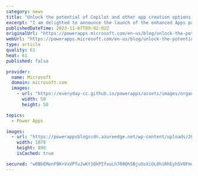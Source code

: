```yaml
---
category: news
title: "Unlock the potential of Copilot and other app creation options with the modernized Apps page."
excerpt: "I am delighted to announce the launch of the enhanced Apps page experience, now accessible to all makers. This revitalized Apps page boasts a contemporary design, accompanied by a host of impressive enhancements. Within this update, you will find a newly introduced quick interaction tile featuring Copilot,"
publishedDateTime: 2023-11-07T09:02:02Z
originalUrl: "https://powerapps.microsoft.com/en-us/blog/unlock-the-potential-of-copilot-and-other-app-creation-options-with-the-modernized-apps-page-2/"
webUrl: "https://powerapps.microsoft.com/en-us/blog/unlock-the-potential-of-copilot-and-other-app-creation-options-with-the-modernized-apps-page-2/"
type: article
quality: 61
heat: 61
published: false

provider:
  name: Microsoft
  domain: microsoft.com
  images:
    - url: "https://everyday-cc.github.io/powerapps/assets/images/organizations/microsoft.com-50x50.jpg"
      width: 50
      height: 50

topics:
  - Power Apps

images:
  - url: "https://powerappsblogscdn.azureedge.net/wp-content/uploads/2023/10/For-Modern-Apps-blog-11.gif"
    width: 1878
    height: 890
    isCached: true

secured: "w0BbEMenF9K+VxVPTuJwKt1QkPIfxuLh709Oh5BjuOsXiOL0hiRhEyh5V0Fmu/whp+5cDl3rFe6FwzHgGQsrJ5EE4E/1NUFxQQA2SkdXeuvEoKhQ2bH44W7JNu/s1EZeXjsCxU+SJ5RzUAST63C6UENGElkjygxHGpA5oR3pzPfbAnmu38aHU8SJgXFMeefdSi9TzRXCMa2MOYg7f/92RnCnoHGK+ASr4F8zwKY1Gcy2rgavYIKw8o9PtrbcV3B2tWQADsS5vuWkDkwifKbZgmbKVUmaNetU++R4vqAwYkOH0OZUKTcMTnBpSeOND5f2dCrSXSaRyRjFakrKd3lLZkvkTrpPrXPhGqOYPhnG98Q=;g9NOPeRglEB3an/jpUztVA=="
---
```


